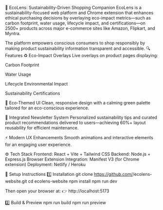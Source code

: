 🌿 EcoLens: Sustainability-Driven Shopping Companion
EcoLens is a sustainability-focused web platform and Chrome extension that enhances ethical purchasing decisions by overlaying eco-impact metrics—such as carbon footprint, water usage, lifecycle impact, and certifications—on 2500+ products across major e-commerce sites like Amazon, Flipkart, and Myntra.

The platform empowers conscious consumers to shop responsibly by making product sustainability information transparent and accessible.
🔍 Features
♻️ Eco-Impact Overlays
Live overlays on product pages displaying:

Carbon Footprint

Water Usage

Lifecycle Environmental Impact

Sustainability Certifications

🌱 Eco-Themed UI
Clean, responsive design with a calming green palette tailored for an eco-conscious experience.

📰 Integrated Newsletter System
Personalized sustainability tips and curated product recommendations delivered to users—achieving 60%+ layout reusability for efficient maintenance.

⚡ Modern UX Enhancements
Smooth animations and interactive elements for an engaging user experience.

⚙️ Tech Stack
Frontend: React + Vite + Tailwind CSS
Backend: Node.js + Express.js
Browser Extension Integration: Manifest V3 (for Chrome extension)
Deployment: Netlify / Heroku

🚀 Setup Instructions
1️⃣ Installation
git clone https://github.com/<your-username>/ecolens-website.git
cd ecolens-website
npm install
npm run dev

Then open your browser at:
👉 http://localhost:5173

2️⃣ Build & Preview
npm run build
npm run preview
